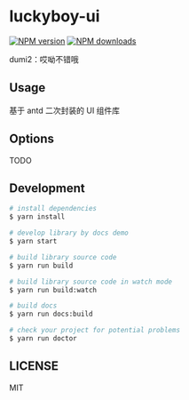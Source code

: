 # luckyboy-ui

[![NPM version](https://img.shields.io/npm/v/luckyboy-ui.svg?style=flat)](https://npmjs.org/package/luckyboy-ui)
[![NPM downloads](http://img.shields.io/npm/dm/luckyboy-ui.svg?style=flat)](https://npmjs.org/package/luckyboy-ui)

dumi2：哎呦不错哦

## Usage

基于 antd 二次封装的 UI 组件库

## Options

TODO

## Development

```bash
# install dependencies
$ yarn install

# develop library by docs demo
$ yarn start

# build library source code
$ yarn run build

# build library source code in watch mode
$ yarn run build:watch

# build docs
$ yarn run docs:build

# check your project for potential problems
$ yarn run doctor
```

## LICENSE

MIT
